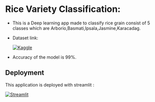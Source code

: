 # Rice Variety Classification:
   - This is a Deep learning app made to classify rice grain consist of 5 classes which are Arborio,Basmati,Ipsala,Jasmine,Karacadag.
   - Dataset link:
   
        [![Kaggle](https://img.shields.io/badge/Kaggle-20BEFF?style=for-the-badge&logo=kaggle&logoColor=white)](https://www.kaggle.com/datasets/muratkokludataset/rice-image-dataset)

   - Accuracy of the model is 99%.

## Deployment
This application is deployed with streamlit :

[![Streamlit](https://img.shields.io/badge/Streamlit-FF4B4B?style=for-the-badge&logo=streamlit&logoColor=white)](https://rice-image-classification-efpsawblvhhhxu5entsjq8.streamlit.app/)

 
